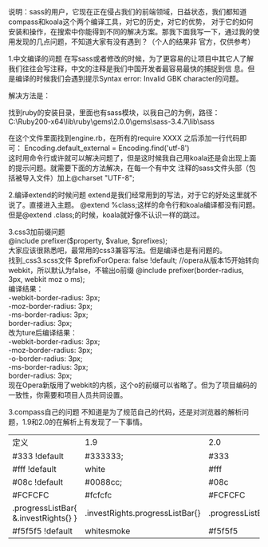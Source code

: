 说明：sass的用户，它现在正在侵占我们的前端领域，日益状态，我们都知道compass和koala这个两个编译工具，对它的历史，对它的优势，
对于它的如何安装和操作，在搜索中你能得到不同的解决方案。那我下面我写一下，通过我的使用发现的几点问题，不知道大家有没有遇到？（个人的结果非
官方，仅供参考）        
      
1.中文编译的问题
在写sass或者修改的时候，为了更容易的让项目中其它人了解我们往往会写注释，中文的注释是我们中国开发者最容易最快的捕捉到信
息。但是编译的时候我们会遇到提示Syntax error: Invalid GBK character的问题。   
            
解决方法是：          
          
找到ruby的安装目录，里面也有sass模块，以我自己的为例，路径：C:\Ruby200-x64\lib\ruby\gems\2.0.0\gems\sass-3.4.7\lib\sass

在这个文件里面找到engine.rb，在所有的require XXXX 之后添加一行代码即可：
Encoding.default_external = Encoding.find('utf-8')        
这时用命令行或许就可以解决问题了，但是这时候我自己用koala还是会出现上面的提示问题。就需要下面的方法解决，在每一个有中文
注释的sass文件头部（包括被导入文件）加上@charset "UTF-8";     
          
2.编译extend的时候问题
extend是我们经常用到的写法，对于它的好处这里就不说了。直接进入主题。
@extend %class;这样的命令行和koala编译都没有问题。      
但是@extend .class;的时候，koala就好像不认识一样的跳过。
                             
3.css3加前缀问题              
@include prefixer($property, $value, $prefixes);                  
大家应该很熟悉吧，最常用的css3兼容写法。但是编译也是有问题的。  
找到_css3.scss文件
$prefixForOpera:              false !default; //opera从版本15开始转向webkit，所以默认为false，不输出o前缀
@include prefixer(border-radius, 3px, webkit moz o ms);     
编译结果：           
-webkit-border-radius: 3px;         
-moz-border-radius: 3px;            
-ms-border-radius: 3px;       
border-radius: 3px;               
改为ture后编译结果：        
-webkit-border-radius: 3px;         
-moz-border-radius: 3px;            
-o-border-radius: 3px;        
-ms-border-radius: 3px;       
border-radius: 3px;           
现在Opera新版用了webkit的内核，这个o的前缀可以省略了。但为了项目编码的一致性，你需要和项目人员共同设置。
            
3.compass自己的问题
不知道是为了规范自己的代码，还是对浏览器的解析问题，1.9和2.0的在解析上有发现了一下事情。
<table>
<tr>
	<td>定义</td>
	<td>1.9</td>
	<td>2.0</td>
</tr>
<tr>
	<td>#333 !default</td>
	<td>#333333;</td>
	<td>#333</td>
</tr>
<tr>
	<td>#fff !default</td>
	<td>white</td>
	<td>#fff</td>
</tr>
<tr>
	<td>#08c !default</td>
	<td>#0088cc;</td>
	<td>#08c</td>
</tr>
<tr>
	<td>#FCFCFC</td>
	<td>#fcfcfc</td>
	<td>#FCFCFC</td>
</tr>
<tr>
	<td>
	.progressListBar{       
	      &.investRights{}        
	}           
	</td>
	<td>.investRights.progressListBar{}</td>
	<td>.progressListBar.investRights{}</td>
</tr>
<tr>
	<td>#f5f5f5 !default</td>
	<td>whitesmoke</td>
	<td>#f5f5f5</td>
</tr>
</table>


    
